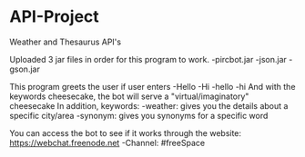 # API-Project
Weather and Thesaurus API's

Uploaded 3 jar files in order for this program to work. 
  -pircbot.jar
  -json.jar
  -gson.jar

This program greets the user if user enters 
  -Hello
  -Hi
  -hello
  -hi
And with the keywords cheesecake, the bot will serve a "virtual/imaginatory" cheesecake
In addition, keywords: 
  -weather: gives you the details about a specific city/area 
  -synonym: gives you synonyms for a specific word

You can access the bot to see if it works through the website: https://webchat.freenode.net
    -Channel: #freeSpace
